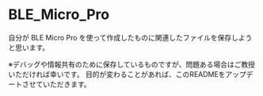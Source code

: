 # BLE_Micro_Pro

自分が BLE Micro Pro を使って作成したものに関連したファイルを保存しようと思います。

※デバッグや情報共有のために保存しているものですが、問題ある場合はご教授いただければ幸いです。
目的が変わることがあれば、このREADMEをアップデートさせていただきます。
